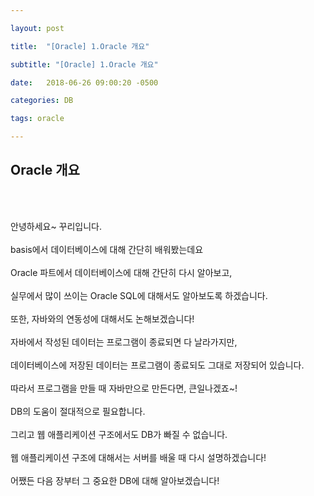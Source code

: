 ```yaml
---

layout: post

title:  "[Oracle] 1.Oracle 개요"

subtitle: "[Oracle] 1.Oracle 개요"

date:   2018-06-26 09:00:20 -0500

categories: DB

tags: oracle

---
```


## Oracle 개요

<br>
<br>

안녕하세요~ 꾸리입니다.
<br>
<br>
basis에서 데이터베이스에 대해 간단히 배워봤는데요
<br>
<br>
Oracle 파트에서 데이터베이스에 대해 간단히 다시 알아보고,
<br>
<br>
실무에서 많이 쓰이는 Oracle SQL에 대해서도 알아보도록 하겠습니다.
<br>
<br>
또한, 자바와의 연동성에 대해서도 논해보겠습니다!
<br>
<br>
자바에서 작성된 데이터는 프로그램이 종료되면 다 날라가지만,
<br>
<br>
데이터베이스에 저장된 데이터는 프로그램이 종료되도 그대로 저장되어 있습니다.
<br>
<br>
따라서 프로그램을 만들 때 자바만으로 만든다면, 큰일나겠죠~!
<br>
<br>
DB의 도움이 절대적으로 필요합니다.
<br>
<br>
그리고 웹 애플리케이션 구조에서도 DB가 빠질 수 없습니다.
<br>
<br>
웹 애플리케이션 구조에 대해서는 서버를 배울 때 다시 설명하겠습니다!
<br>
<br>
어쨌든 다음 장부터 그 중요한 DB에 대해 알아보겠습니다!









